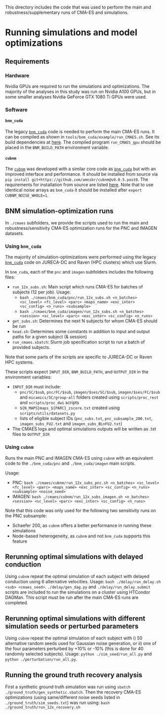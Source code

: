 This directory includes the code that was used to perform the main and robustness/supplementary runs of CMA-ES and simulations.

# Running simulations and model optimizations

## Requirements

### Hardware
Nvidia GPUs are required to run the simulations and optimizations. The majority of the analyses in this study was run on Nvidia A100 GPUs, but in some smaller analyses Nvidia GeForce GTX 1080 Ti GPUs were used.

### Software
#### `bnm_cuda`
The legacy [`bnm_cuda`](https://github.com/amnsbr/bnm_cuda) code is needed to perform the main CMA-ES runs. It can be compiled as shown in `tools/bnm_cuda/example/run_CMAES.sh`. See its build dependencies at [here](https://github.com/amnsbr/bnm_cuda?tab=readme-ov-file#build-dependencies). The compiled program `run_CMAES_gpu` should be placed in the `BNM_BUILD_PATH` environment variable.

#### `cubnm`
The [`cubnm`](https://github.com/amnsbr/cubnm) was developed with a similar core code as [`bnm_cuda`](https://github.com/amnsbr/bnm_cuda) but with an improved interface and performance. It should be installed from source via `pip install git+https://github.com/amnsbr/cubnm@v0.0.5.post0`. The requirements for installation from source are listed [here](https://cubnm.readthedocs.io/en/latest/install.html#from-source). Note that to use identical noise arrays as `bnm_cuda` it should be installed after `export CUBNM_NOISE_WHOLE=1`.

## BNM simulation-optimization runs

In `./cmaes` subfolders, we provide the scripts used to run the main and robustness/sensitivity CMA-ES optimization runs for the PNC and IMAGEN datasets.

### Using `bnm_cuda`
The majority of simulation-optimizations were performed using the legacy [`bnm_cuda`](https://github.com/amnsbr/bnm_cuda) code on JURECA-DC and Raven (HPC clusters) which use Slurm.

In `bnm_cuda`, each of the `pnc` and `imagen` subfolders includes the following files:

- `run_12x_subs.sh`: Main script which runs CMA-ES for batches of subjects (12 per job). Usage:
    - `bash ./cmaes/bnm_cuda/pnc/run_12x_subs.sh <n_batches> <sc_level> <fc_level> <parc> <maps_name> <exc_inter> <sc_config> <n_runs> <subsample>`
    - `bash ./cmaes/bnm_cuda/imagen/run_12x_subs.sh <n_batches> <session> <sc_level> <parc> <exc_inter> <sc_config> <n_runs>`
- `get_subs.sh`: Determines the next N subjects for whom CMA-ES should be run
- `head.sh`: Determines some constants in addition to input and output paths for a given subject (& session)
- `run_cmaes.sbatch`: Slurm job specification script to run a batch of provided subjects.

Note that some parts of the scripts are specific to JURECA-DC or Raven HPC systems.

These scripts expect `INPUT_DIR`, `BNM_BUILD_PATH`, and `OUTPUT_DIR` in the environment variables:
- `INPUT_DIR` must include:
    - `pnc/SC/$sub`, `pnc/FC/$sub`, `imagen/$ses/SC/$sub`, `imagen/$ses/FC/$sub` and `micamics/SC/group-all` folders created using `scripts/proc_rest` and `scripts/proc_dwi` scripts
    - `${N_MAPS}maps_${PARC}_zscore.txt` created using `scripts/utils/datasets.py`
    - lists of eligible subject IDs (`pnc_subs.txt`, `pnc_subsample_200.txt`, `imagen_subs_FU2.txt` and `imagen_subs_BLnFU2.txt`)
- The CMAES logs and optimal simulations outputs will be written as .txt files to `OUTPUT_DIR`

### Using `cubnm`
Runs the main PNC and IMAGEN CMA-ES using `cubnm` with an equivalent code to the `./bnm_cuda/pnc` and `./bnm_cuda/imagen` main scripts. 

Usage:
- PNC: `bash ./cmaes/cubnm/run_12x_subs_pnc.sh <n_batches> <sc_level> <fc_level> <parc> <maps_name> <exc_inter> <sc_config> <n_runs> <subsample> <noise_seed>`
- IMAGEN: `bash ./cmaes/cubnm/run_12x_subs_imagen.sh <n_batches> <session> <sc_level> <parc> <exc_inter> <sc_config> <n_runs>`

Note that this code was only used for the following two sensitivity runs on the PNC subsample:
- Schaefer 200, as `cubnm` offers a better performance in running these simulations
- Node-based heterogeneity, as `cubnm` and not `bnm_cuda` supports this feature


## Rerunning optimal simulations with delayed conduction
Using `cubnm` repeat the optimal simulation of each subject with delayed conduction using 6 alternative velocities. Usage: `bash ./delay/run_delay.sh <sub> <cmaes_seed>`. `./delay/gen_dag.py` and `./delay/run_delay.submit` scripts are included to run the simulations on a cluster using HTCondor DAGMan. This script must be run after the main CMA-ES runs are completed.

## Rerunning optimal simulations with different simulation seeds or perturbed parameters
Using `cubnm` repeat the optimal simulation of each subject with i) 50 alternative random seeds used for Gaussian noise generation, or ii) one of the four parameters perturbed by +10% or -10% (this is done for 40 randomly selected subjects). Usage: `python ./sim_seed/run_all.py` and `python ./perturbation/run_all.py`.

## Running the ground truth recovery analysis
First a synthetic ground truth simulation was run using `sbatch ./ground_truth/gen_synthetic.sbatch`. Then the recovery CMA-ES optimizations (using same/different noise seeds listed in `./ground_truth/sim_seeds.txt`) was run using: `bash ./ground_truth/run_12x_recovery.sh`